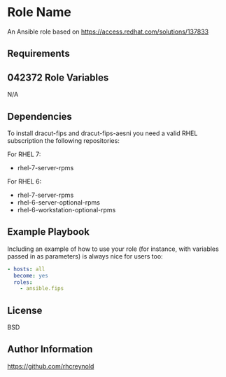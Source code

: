 Role Name
=========

An Ansible role based on https://access.redhat.com/solutions/137833

Requirements
------------

042372
Role Variables
--------------

N/A

Dependencies
------------

To install dracut-fips and dracut-fips-aesni you need a valid RHEL subscription the following repositories:

For RHEL 7:

- rhel-7-server-rpms

For RHEL 6:

- rhel-7-server-rpms
- rhel-6-server-optional-rpms
- rhel-6-workstation-optional-rpms

Example Playbook
----------------

Including an example of how to use your role (for instance, with variables passed in as parameters) is always nice for users too:

```yaml
- hosts: all
  become: yes
  roles:
    - ansible.fips
```

License
-------

BSD

Author Information
------------------

https://github.com/rhcreynold
